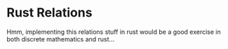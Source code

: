 Rust Relations
==============

Hmm, implementing this relations stuff in rust would be a good exercise in both discrete mathematics and rust...